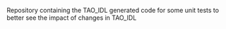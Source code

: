 Repository containing the TAO_IDL generated code for some unit tests to better see the impact of changes in TAO_IDL
